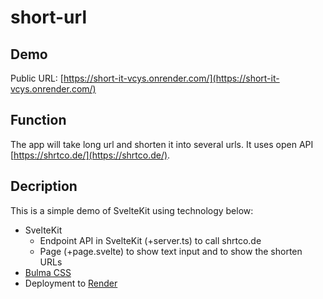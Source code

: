 # short-url

## Demo
Public URL: [https://short-it-vcys.onrender.com/](https://short-it-vcys.onrender.com/)

## Function
The app will take long url and shorten it into several urls. It uses open API [https://shrtco.de/](https://shrtco.de/).

## Decription

This is a simple demo of SvelteKit using technology below:
- SvelteKit
  - Endpoint API in SvelteKit (+server.ts) to call shrtco.de
  - Page (+page.svelte) to show text input and to show the shorten URLs
- [Bulma CSS](https://bulma.io/)
- Deployment to [Render](https://render.com)